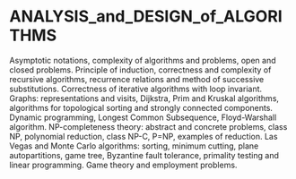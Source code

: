 # ANALYSIS_and_DESIGN_of_ALGORITHMS
 Asymptotic notations, complexity of algorithms and problems, open and closed problems. Principle of induction, correctness and complexity of recursive algorithms, recurrence relations and method of successive substitutions. Correctness of iterative algorithms with loop invariant. Graphs: representations and visits, Dijkstra, Prim and Kruskal algorithms, algorithms for topological sorting and strongly connected components. Dynamic programming, Longest Common Subsequence, Floyd-Warshall algorithm. NP-completeness theory: abstract and concrete problems, class NP, polynomial reduction, class NP-C, P=NP, examples of reduction.  Las Vegas and Monte Carlo algorithms: sorting, minimum cutting, plane autopartitions, game tree, Byzantine fault tolerance, primality testing and linear programming. Game theory and employment problems.

